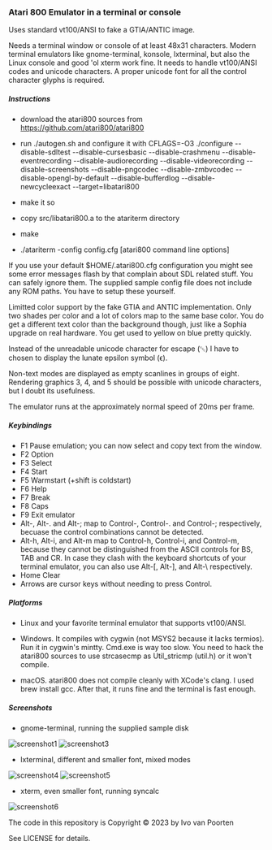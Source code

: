 ### Atari 800 Emulator in a terminal or console

Uses standard vt100/ANSI to fake a GTIA/ANTIC image.  

Needs a terminal window or console of at least 48x31 characters. Modern
terminal emulators like gnome-terminal, konsole, lxterminal, but also the
Linux console and good 'ol xterm work fine. It needs to handle vt100/ANSI
codes and unicode characters. A proper unicode font for all the control
character glyphs is required.

##### Instructions

* download the atari800 sources from https://github.com/atari800/atari800

* run ./autogen.sh and configure it with CFLAGS=-O3 ./configure --disable-sdltest --disable-cursesbasic --disable-crashmenu --disable-eventrecording --disable-audiorecording --disable-videorecording --disable-screenshots --disable-pngcodec --disable-zmbvcodec  --disable-opengl-by-default --disable-bufferdlog --disable-newcycleexact --target=libatari800

* make it so

* copy src/libatari800.a to the atariterm directory

* make

* ./atariterm -config config.cfg [atari800 command line options]

If you use your default $HOME/.atari800.cfg configuration you might see
some error messages flash by that complain about SDL related stuff. You
can safely ignore them. The supplied sample config file does not include
any ROM paths. You have to setup these yourself.  

Limitted color support by the fake GTIA and ANTIC implementation. Only two shades per color and a lot of colors map to the same base color. You do get
a different text color than the background though, just like a Sophia upgrade
on real hardware. You get used to yellow on blue pretty quickly.  

Instead of the unreadable unicode character for escape (␛) I have to chosen
to display the lunate epsilon symbol (ϵ).  

Non-text modes are displayed as empty scanlines in groups of eight. Rendering
graphics 3, 4, and 5 should be possible with unicode characters, but I
doubt its usefulness.  

The emulator runs at the approximately normal speed of 20ms per frame.  

##### Keybindings

* F1 Pause emulation; you can now select and copy text from the window.
* F2 Option
* F3 Select
* F4 Start
* F5 Warmstart (+shift is coldstart)
* F6 Help
* F7 Break
* F8 Caps
* F9 Exit emulator
* Alt-, Alt-. and Alt-; map to Control-, Control-. and Control-; respectively, becuase the control combinations cannot be detected.
* Alt-h, Alt-i, and Alt-m map to Control-h, Control-i, and Control-m, because they cannot be distinguished from the ASCII controls for BS, TAB and CR. In case they clash with the keyboard shortcuts of your terminal emulator, you can also use Alt-[, Alt-], and Alt-\ respectively.
* Home Clear
* Arrows are cursor keys without needing to press Control.

##### Platforms

* Linux and your favorite terminal emulator that supports vt100/ANSI.

* Windows. It compiles with cygwin (not MSYS2 because it lacks termios). Run it in cygwin's mintty. Cmd.exe is way too slow. You need to hack the atari800
sources to use strcasecmp as Util_stricmp (util.h) or it won't compile.

* macOS. atari800 does not compile cleanly with XCode's clang. I used brew install gcc. After that, it runs fine and the terminal is fast enough.

##### Screenshots

* gnome-terminal, running the supplied sample disk

![screenshot1](img/screenshot1.png)
![screenshot3](img/screenshot3.png)

* lxterminal, different and smaller font, mixed modes

![screenshot4](img/screenshot4.png)
![screenshot5](img/screenshot5.png)

* xterm, even smaller font, running syncalc

![screenshot6](img/screenshot6.png)

The code in this repository is Copyright © 2023 by Ivo van Poorten  

See LICENSE for details.  
